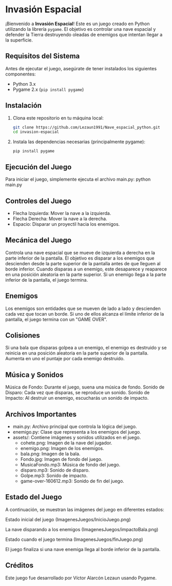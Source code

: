 # Invasión Espacial

¡Bienvenido a **Invasión Espacial**! Este es un juego creado en Python utilizando la librería `pygame`. El objetivo es controlar una nave espacial y defender la Tierra destruyendo oleadas de enemigos que intentan llegar a la superficie.

## Requisitos del Sistema

Antes de ejecutar el juego, asegúrate de tener instalados los siguientes componentes:

- Python 3.x
- Pygame 2.x (`pip install pygame`)

## Instalación

1. Clona este repositorio en tu máquina local:

   ```bash
   git clone https://github.com/Lezaun1991/Nave_espacial_python.git
   cd invasion-espacial
2. Instala las dependencias necesarias (principalmente pygame):
   ```
   pip install pygame
   
## Ejecución del Juego
Para iniciar el juego, simplemente ejecuta el archivo main.py:
python main.py

## Controles del Juego
  * Flecha Izquierda: Mover la nave a la izquierda.
  * Flecha Derecha: Mover la nave a la derecha.
  * Espacio: Disparar un proyectil hacia los enemigos.

## Mecánica del Juego
Controla una nave espacial que se mueve de izquierda a derecha en la parte inferior de la pantalla.
El objetivo es disparar a los enemigos que descienden desde la parte superior de la pantalla antes de que lleguen al borde inferior.
Cuando disparas a un enemigo, este desaparece y reaparece en una posición aleatoria en la parte superior.
Si un enemigo llega a la parte inferior de la pantalla, el juego termina.

## Enemigos
Los enemigos son entidades que se mueven de lado a lado y descienden cada vez que tocan un borde. Si uno de ellos alcanza el límite inferior de la pantalla, el juego termina con un "GAME OVER".

## Colisiones
Si una bala que disparas golpea a un enemigo, el enemigo es destruido y se reinicia en una posición aleatoria en la parte superior de la pantalla. Aumenta en uno el puntaje por cada enemigo destruido.

## Música y Sonidos
Música de Fondo: Durante el juego, suena una música de fondo.
Sonido de Disparo: Cada vez que disparas, se reproduce un sonido.
Sonido de Impacto: Al destruir un enemigo, escucharás un sonido de impacto.

## Archivos Importantes
* main.py: Archivo principal que controla la lógica del juego.
* enemigo.py: Clase que representa a los enemigos del juego.
* assets/: Contiene imágenes y sonidos utilizados en el juego.
    * cohete.png: Imagen de la nave del jugador.
    * enemigo.png: Imagen de los enemigos.
    * bala.png: Imagen de la bala.
    * Fondo.jpg: Imagen de fondo del juego.
    * MusicaFondo.mp3: Música de fondo del juego.
    * disparo.mp3: Sonido de disparo.
    * Golpe.mp3: Sonido de impacto.
    * game-over-160612.mp3: Sonido de fin del juego.
 
## Estado del Juego
A continuación, se muestran las imágenes del juego en diferentes estados:

Estado inicial del juego (ImagenesJuegos/InicioJuego.png)

La nave disparando a los enemigos (ImagenesJuegos/impactoBala.png)

Estado cuando el juego termina (ImagenesJuegos/finJuego.png)

El juego finaliza si una nave enemiga llega al borde inferior de la pantalla.

## Créditos
Este juego fue desarrollado por Víctor Alarcón Lezaun usando Pygame.
